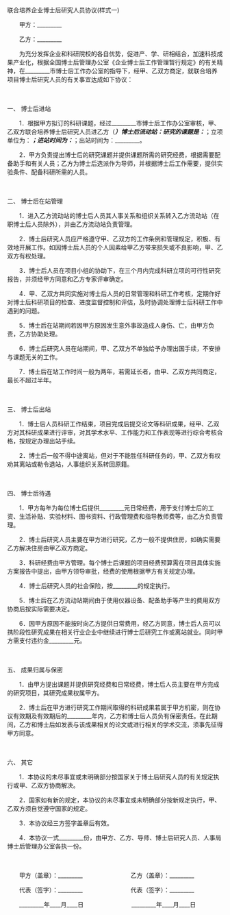 



联合培养企业博士后研究人员协议(样式一)



 

　　甲方：_________

　　乙方：_________　　

　　为充分发挥企业和科研院校的各自优势，促进产、学、研相结合，加速科技成果产业化，根据全国博士后管理办公室《企业博士后工作管理暂行规定》的有关精神，在_________市博士后工作办公室的指导下，经甲、乙双方商定，就联合培养项目博士后研究人员的有关事宜达成如下协议：

　　

一、
博士后进站

　　1．根据甲方拟订的科研课题，经过_________市博士后工作办公室审核，甲、乙双方联合培养博士后研究人员进乙方（_________）博士后流动站：研究的课题是：_________；立项单位为：_________；进站时间为：_________；出站时间为：_________。

　　2．甲方负责提出博士后的研究课题并提供课题所需的研究经费，根据需要配备助手和有关人员；乙方为博士后选派作为导师，并根据博士后工作需要，提供实验条件、配备科研所需的人员。

　　

二、
博士后在站管理

　　1．进入乙方流动站的博士后人员其人事关系和组织关系转入乙方流动站（在职博士后人员除外），并由乙方流动站负责管理。

　　2．博士后研究人员应严格遵守甲、乙双方的工作条例和管理规定，积极、有效地开展工作。如因博士后人员的个人因素给甲乙方带来损失或不良影响，甲、乙双方有权处理。

　　3．博士后人员在项目小组的协助下，在三个月内完成科研立项的可行性研究报告，并须经甲方同意和乙方专家评审确定。

　　4．甲、乙双方共同实施对博士后人员的日常管理和科研工作考核，定期作好对博士后科研项目的检查、进度监督控制和评估，及时协调处理博士后科研工作中遇到的问题。

　　5．博士后在站期间若因甲方原因发生意外事故造成人身伤、亡，由甲方负责，乙方协助处理。

　　6．博士后研究人员在站期间，甲、乙双方不单独给予办理出国手续，不安排与课题无关的工作。

　　7．博士后在站工作时间一般为两年，若需延长者，由甲、乙双方共同商定，最长不超过半年。

　　

三、
博士后出站

　　1．博士后人员科研工作结束，项目完成后提交论文等科研成果，经甲、乙双方对其科研成果进行评审，对其学术水平、工作能力和工作表现等进行综合考核合格，按规定办理出站手续。

　　2．博士后一般不得中途离站，但对于不能胜任科研任务的，甲、乙双方有权劝其离站或勒令退站，人事组织关系转回原籍。

　　

四、
博士后待遇

　　1．甲方每年为每位博士后提供_________元日常经费，用于支付博士后的工资、生活补贴、实验材料、图书资料、行政管理费和指导教师费等，由乙方负责管理。

　　2．博士后研究人员主要在甲方进行研究，乙方一般不提供住房，如确实需要乙方解决住房由甲乙双方商定。

　　3．科研经费由甲方管理。每个博士后课题的项目经费预算需在项目具体实施方案报告中提出，由甲方领导审批，经费的使用根据甲方有关规定办理。

　　4．博士后研究人员的社会保险，按_________的规定执行。

　　5．博士后在乙方流动站期间由于使用仪器设备、配备助手等产生的费用双方协商后按实际需要决定。

　　6．因甲方原因不能按时向乙方提供日常费用，经乙方同意，博士后人员可以携阶段性研究成果在相关行业企业中继续进行博士后研究工作或离站就业。同时甲方需支付违约金_________元。

　　

五、
成果归属与保密

　　1．由甲方提出课题并提供研究经费和日常经费，博士后人员主要在甲方完成的研究项目，其研究成果权属甲方。

　　2．博士后在甲方进行研究工作期间取得的科研成果若属于甲方机密，则在协议有效期及有效期后的_________年内，乙方和博士后人员负有保密责任。在此期间，乙方和博士后如发表与该成果相关的论文或进行相关的学术交流，须事先征得甲方同意。

　　

六、
其它

　　1．本协议的未尽事宜或未明确部分按国家关于博士后研究人员的有关规定执行或甲、乙双方协商解决。

　　2．国家如有新的规定，本协议的未尽事宜或未明确部分按新规定执行，甲、乙双方须自觉遵守国家的规定。

　　3．本协议经三方签字盖章后有效。

　　4．本协议一式_________份，由甲方、乙方、导师、博士后研究人员、人事局博士后管理办公室各执一份。

　　

　　甲方（盖章）：_________　　　　　　　　乙方（盖章）：_________　　

　　代表（签字）：_________　　　　　　　　代表（签字）：_________　　

　　_________年____月____日　　　　　　　　_________年____月____日